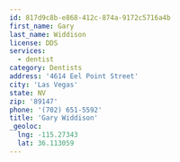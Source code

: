 ```yaml
---
id: 817d9c8b-e868-412c-874a-9172c5716a4b
first_name: Gary
last_name: Widdison
license: DDS
services:
  - dentist
category: Dentists
address: '4614 Eel Point Street'
city: 'Las Vegas'
state: NV
zip: '89147'
phone: '(702) 651-5592'
title: 'Gary Widdison'
_geoloc:
  lng: -115.27343
  lat: 36.113059
---
```

